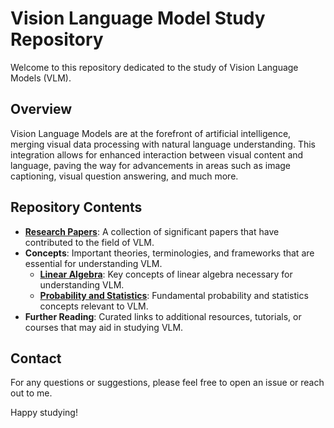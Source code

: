 # Vision Language Model Study Repository

Welcome to this repository dedicated to the study of Vision Language Models (VLM). 

## Overview

Vision Language Models are at the forefront of artificial intelligence, merging visual data processing with natural language understanding. This integration allows for enhanced interaction between visual content and language, paving the way for advancements in areas such as image captioning, visual question answering, and much more.

## Repository Contents

- **[Research Papers](/Research_papers/Papers.md)**: A collection of significant papers that have contributed to the field of VLM.
- **Concepts**: Important theories, terminologies, and frameworks that are essential for understanding VLM.
  - **[Linear Algebra](Concepts/Linear_Algebra.md)**: Key concepts of linear algebra necessary for understanding VLM.
  - **[Probability and Statistics](Concepts/Probability_Statistics.md)**: Fundamental probability and statistics concepts relevant to VLM.
- **Further Reading**: Curated links to additional resources, tutorials, or courses that may aid in studying VLM.

## Contact

For any questions or suggestions, please feel free to open an issue or reach out to me.

Happy studying!
